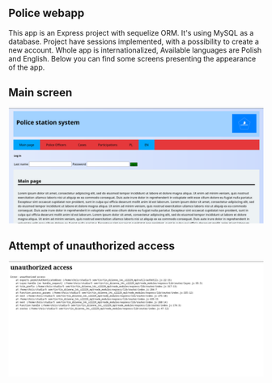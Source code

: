 ## Police webapp
This app is an Express project with sequelize ORM.
It's using MySQL as a database. Project have sessions implemented,
with a possibility to create a new account. Whole app is internationalized,
Available languages are Polish and English. Below you can find some screens presenting the appearance
of the app.

## Main screen

![main page](screens/main_page.png)

## Attempt of unauthorized access

![unauthorized_access](screens/unauthorized_access.png)
